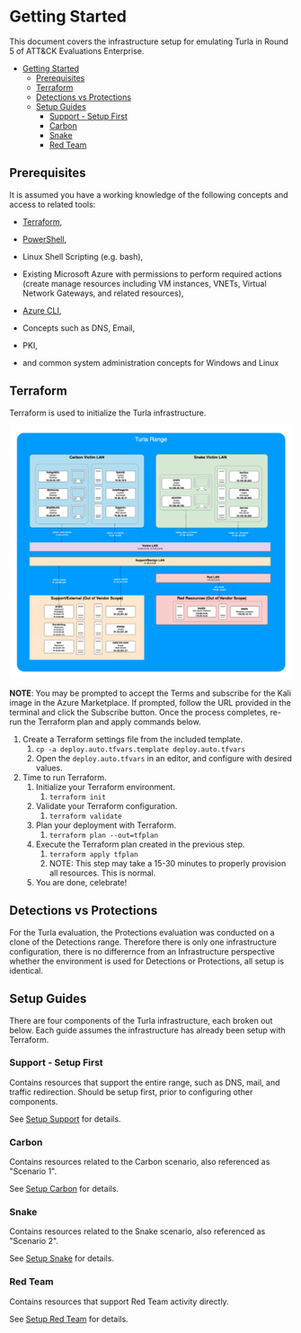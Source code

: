 # Getting Started

This document covers the infrastructure setup for emulating Turla in Round 5 of ATT&CK Evaluations Enterprise.

- [Getting Started](#getting-started)
  - [Prerequisites](#prerequisites)
  - [Terraform](#terraform)
  - [Detections vs Protections](#detections-vs-protections)
  - [Setup Guides](#setup-guides)
    - [Support - Setup First](#support---setup-first)
    - [Carbon](#carbon)
    - [Snake](#snake)
    - [Red Team](#red-team)

## Prerequisites

It is assumed you have a working knowledge of the following concepts and access to related tools:

* [Terraform](https://developer.hashicorp.com/terraform/downloads),

*  [PowerShell](https://learn.microsoft.com/en-us/powershell/),
*  Linux Shell Scripting (e.g. bash),
*  Existing Microsoft Azure with permissions to perform required actions (create manage resources including VM instances, VNETs, Virtual Network Gateways, and related resources),
*  [Azure CLI](https://learn.microsoft.com/en-us/cli/azure/install-azure-cli),
*  Concepts such as DNS, Email,
*  PKI,
*  and common system administration concepts for Windows and Linux

## Terraform

Terraform is used to initialize the Turla infrastructure.

<img src="assets/Turla-Infrastructure-Diagram.png" alt="Turla Diagram" style="zoom: 50%;" />

**NOTE**: You may be prompted to accept the Terms and subscribe for the Kali image in the Azure Marketplace. If prompted, follow the URL provided in the terminal and click the Subscribe button. Once the process completes, re-run the Terraform plan and apply commands below.

1. Create a Terraform settings file from the included template.
   1. `cp -a deploy.auto.tfvars.template deploy.auto.tfvars`
   2. Open the `deploy.auto.tfvars` in an editor, and configure with desired values.
2. Time to run Terraform.
   1. Initialize your Terraform environment.
      1. `terraform init`
   2. Validate your Terraform configuration.
      1. `terraform validate`
   3. Plan your deployment with Terraform.
      1. `terraform plan --out=tfplan`
   4. Execute the Terraform plan created in the previous step.
      1. `terraform apply tfplan`
      2. NOTE: This step may take a 15-30 minutes to properly provision all resources. This is normal.
   6. You are done, celebrate!

## Detections vs Protections

For the Turla evaluation, the Protections evaluation was conducted on a clone of the Detections range. Therefore there is only one infrastructure configuration, there is no differernce from an Infrastructure perspective whether the environment is used for Detections or Protections, all setup is identical.

## Setup Guides

There are four components of the Turla infrastructure, each broken out below. Each guide assumes the infrastructure has already been setup with Terraform.

### Support - Setup First

Contains resources that support the entire range, such as DNS, mail, and traffic redirection. Should be setup first, prior to configuring other components.

See [Setup Support](./Setup-Support.md) for details.

### Carbon

Contains resources related to the Carbon scenario, also referenced as "Scenario 1".

See [Setup Carbon](./Setup-Carbon.md)  for details.

### Snake

Contains resources related to the Snake scenario, also referenced as "Scenario 2".

See [Setup Snake](./Setup-Snake.md) for details.

### Red Team

Contains resources that support Red Team activity directly.

See [Setup Red Team](./Setup-RedTeam.md) for details.
